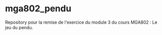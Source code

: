 # mga802_pendu
Repository pour la remise de l'exercice du module 3 du cours MGA802 : Le jeu du pendu.
